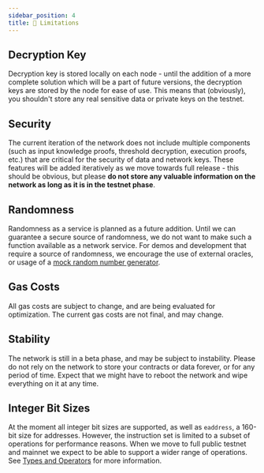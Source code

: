 ```yaml
---
sidebar_position: 4
title: 🛑 Limitations
---
```


## Decryption Key

Decryption key is stored locally on each node - until the addition of a more complete solution which will be a part of 
future versions, the decryption keys are stored by the node for ease of use. This means that (obviously), you shouldn't store any 
real sensitive data or private keys on the testnet. 

## Security

The current iteration of the network does not include multiple components (such as input knowledge proofs, threshold decryption, execution proofs, etc.) that are critical for the security of data and network keys.
These features will be added iteratively as we move towards full release - this should be obvious, but please **do not store any valuable information on the network as long as it is in the testnet phase**.

## Randomness

Randomness as a service is planned as a future addition. Until we can guarantee a secure source of randomness, we do not 
want to make such a function available as a network service. For demos and development that require a source of randomness, we encourage 
the use of external oracles, or usage of a [mock random number generator](../../Writing%20Smart%20Contracts/Useful-Tips.md#randomness).

## Gas Costs

All gas costs are subject to change, and are being evaluated for optimization. The current gas costs are not final, and may change.

## Stability

The network is still in a beta phase, and may be subject to instability. Please do not rely on the network to store your contracts or data forever, or for any period of time.
Expect that we might have to reboot the network and wipe everything on it at any time.

## Integer Bit Sizes

At the moment all integer bit sizes are supported, as well as `eaddress`, a 160-bit size for addresses. However, the instruction set is limited to a subset of operations for performance reasons.
When we move to full public testnet and mainnet we expect to be able to support a wider range of operations. See [Types and Operators](/../Writing%20Smart%20Contracts/Types-and-Operators.md) for more information.
